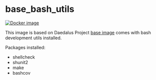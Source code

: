 # base_bash_utils

[![Docker image](https://img.shields.io/badge/docker-latest-blue.svg)](https://hub.docker.com/r/daedalusproject/base_bash_utils)

This image is based on Daedalus Project [base image](/base) comes with bash development utils installed.

Packages installed:

 * shellcheck
 * shunit2
 * make
 * bashcov
